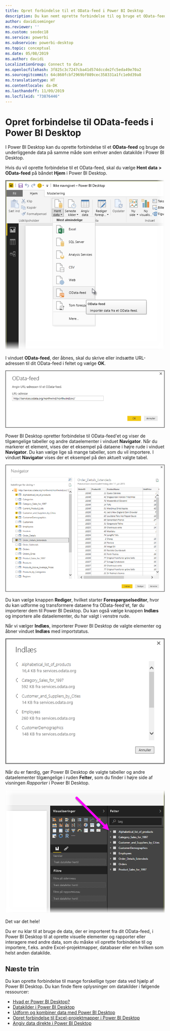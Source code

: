 ```yaml
---
title: Opret forbindelse til et OData-feed i Power BI Desktop
description: Du kan nemt oprette forbindelse til og bruge et OData-feed i Power BI Desktop
author: davidiseminger
ms.reviewer: ''
ms.custom: seodec18
ms.service: powerbi
ms.subservice: powerbi-desktop
ms.topic: conceptual
ms.date: 05/08/2019
ms.author: davidi
LocalizationGroup: Connect to data
ms.openlocfilehash: 3f825c3c7247cba41d574dccde2fc5eda49e70a2
ms.sourcegitcommit: 64c860fcbf2969bf089cec358331a1fc1e0d39a8
ms.translationtype: HT
ms.contentlocale: da-DK
ms.lasthandoff: 11/09/2019
ms.locfileid: "73876446"
---
```

# <a name="connect-to-odata-feeds-in-power-bi-desktop"></a>Opret forbindelse til OData-feeds i Power BI Desktop
I Power BI Desktop kan du oprette forbindelse til et **OData-feed** og bruge de underliggende data på samme måde som enhver anden datakilde i Power BI Desktop.

Hvis du vil oprette forbindelse til et OData-feed, skal du vælge **Hent data > OData-feed** på båndet **Hjem** i Power BI Desktop.

![](media/desktop-connect-odata/connect-to-odata_1.png)

I vinduet **OData-feed**, der åbnes, skal du skrive eller indsætte URL-adressen til dit OData-feed i feltet og vælge **OK**.

![](media/desktop-connect-odata/connect-to-odata_2.png)

Power BI Desktop opretter forbindelse til OData-feed'et og viser de tilgængelige tabeller og andre dataelementer i vinduet **Navigator**. Når du markerer et element, vises der et eksempel på dataene i højre rude i vinduet **Navigator**. Du kan vælge lige så mange tabeller, som du vil importere. I vinduet **Navigator** vises der et eksempel på den aktuelt valgte tabel.

![](media/desktop-connect-odata/connect-to-odata_3.png)

Du kan vælge knappen **Rediger**, hvilket starter **Forespørgselseditor**, hvor du kan udforme og transformere dataene fra OData-feed'et, før du importerer dem til Power BI Desktop. Du kan også vælge knappen **Indlæs** og importere alle dataelementer, du har valgt i venstre rude.

Når vi vælger **Indlæs**, importerer Power BI Desktop de valgte elementer og åbner vinduet **Indlæs** med importstatus.

![](media/desktop-connect-odata/connect-to-odata_4.png)

Når du er færdig, gør Power BI Desktop de valgte tabeller og andre dataelementer tilgængelige i ruden **Felter**, som du finder i højre side af visningen *Rapporter* i Power BI Desktop.

![](media/desktop-connect-odata/connect-to-odata_5.png)

Det var det hele!

Du er nu klar til at bruge de data, der er importeret fra dit OData-feed, i Power BI Desktop til at oprette visuelle elementer og rapporter eller interagere med andre data, som du måske vil oprette forbindelse til og importere, f.eks. andre Excel-projektmapper, databaser eller en hvilken som helst anden datakilde.

## <a name="next-steps"></a>Næste trin
Du kan oprette forbindelse til mange forskellige typer data ved hjælp af Power BI Desktop. Du kan finde flere oplysninger om datakilder i følgende ressourcer:

* [Hvad er Power BI Desktop?](desktop-what-is-desktop.md)
* [Datakilder i Power BI Desktop](desktop-data-sources.md)
* [Udform og kombiner data med Power BI Desktop](desktop-shape-and-combine-data.md)
* [Opret forbindelse til Excel-projektmapper i Power BI Desktop](desktop-connect-excel.md)   
* [Angiv data direkte i Power BI Desktop](desktop-enter-data-directly-into-desktop.md)   


